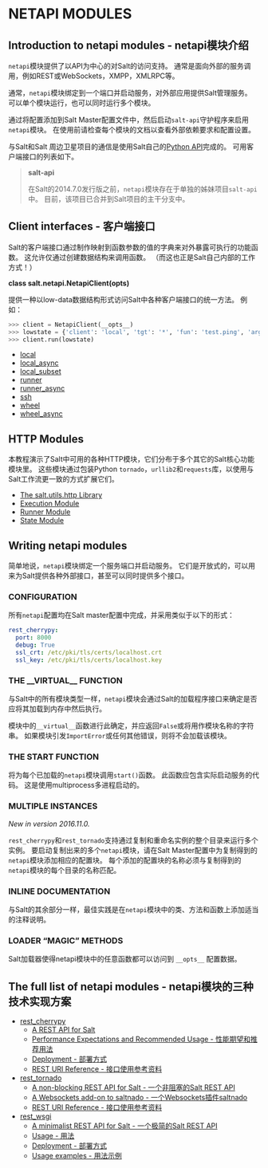 # NETAPI MODULES

## Introduction to netapi modules - netapi模块介绍

`netapi`模块提供了以API为中心的对Salt的访问支持。 通常是面向外部的服务调用，例如REST或WebSockets，XMPP，XMLRPC等。

通常，`netapi`模块绑定到一个端口并启动服务，对外部应用提供Salt管理服务。 可以单个模块运行，也可以同时运行多个模块。

通过将配置添加到Salt Master配置文件中，然后启动`salt-api`守护程序来启用`netapi`模块。 在使用前请检查每个模块的文档以查看外部依赖要求和配置设置。

与Salt和Salt 周边卫星项目的通信是使用Salt自己的[Python API](https://github.com/watermelonbig/SaltStack-Chinese-ManualBook/blob/master/chapter19/19-01.Python-client-API-Python客户端程序API接口.md)完成的。 可用客户端接口的列表如下。

> **salt-api**
>
> 在Salt的2014.7.0发行版之前，`netapi`模块存在于单独的姊妹项目`salt-api`中。 目前，该项目已合并到Salt项目的主干分支中。

## Client interfaces - 客户端接口

Salt的客户端接口通过制作映射到函数参数的值的字典来对外暴露可执行的功能函数。 这允许仅通过创建数据结构来调用函数。 （而这也正是Salt自己内部的工作方式！）

**class salt.netapi.NetapiClient(opts)**

提供一种以low-data数据结构形式访问Salt中各种客户端接口的统一方法。 例如：

```Python
>>> client = NetapiClient(__opts__)
>>> lowstate = {'client': 'local', 'tgt': '*', 'fun': 'test.ping', 'arg': ''}
>>> client.run(lowstate)
```

- [local](https://github.com/watermelonbig/SaltStack-Chinese-ManualBook/blob/master/chapter19/19-03.netapi-modules-Client-interfaces.md#local)
- [local_async](https://github.com/watermelonbig/SaltStack-Chinese-ManualBook/blob/master/chapter19/19-03.netapi-modules-Client-interfaces.md#local_async)
- [local_subset](https://github.com/watermelonbig/SaltStack-Chinese-ManualBook/blob/master/chapter19/19-03.netapi-modules-Client-interfaces.md#local_subset)
- [runner](https://github.com/watermelonbig/SaltStack-Chinese-ManualBook/blob/master/chapter19/19-03.netapi-modules-Client-interfaces.md#runner)
- [runner_async](https://github.com/watermelonbig/SaltStack-Chinese-ManualBook/blob/master/chapter19/19-03.netapi-modules-Client-interfaces.md#runner_async)
- [ssh](https://github.com/watermelonbig/SaltStack-Chinese-ManualBook/blob/master/chapter19/19-03.netapi-modules-Client-interfaces.md#ssh)
- [wheel](https://github.com/watermelonbig/SaltStack-Chinese-ManualBook/blob/master/chapter19/19-03.netapi-modules-Client-interfaces.md#wheel)
- [wheel_async](https://github.com/watermelonbig/SaltStack-Chinese-ManualBook/blob/master/chapter19/19-03.netapi-modules-Client-interfaces.md#wheel_async)


## HTTP Modules
本教程演示了Salt中可用的各种HTTP模块，它们分布于多个其它的Salt核心功能模块里。 这些模块通过包装Python `tornado`，`urllib2`和`requests`库，以使用与Salt工作流更一致的方式扩展它们。

- [The salt.utils.http Library](https://github.com/watermelonbig/SaltStack-Chinese-ManualBook/blob/master/chapter19/19-04.netapi-modules-http-modules.md)
- [Execution Module](https://github.com/watermelonbig/SaltStack-Chinese-ManualBook/blob/master/chapter19/19-04.netapi-modules-http-modules.md#EXECUTION-MODULE---执行模块)
- [Runner Module](https://github.com/watermelonbig/SaltStack-Chinese-ManualBook/blob/master/chapter19/19-04.netapi-modules-http-modules.md#Runner-Module---运行器模块)
- [State Module](https://github.com/watermelonbig/SaltStack-Chinese-ManualBook/blob/master/chapter19/19-04.netapi-modules-http-modules.md#State-Module---状态模块)


## Writing netapi modules
简单地说，`netapi`模块绑定一个服务端口并启动服务。 它们是开放式的，可以用来为Salt提供各种外部接口，甚至可以同时提供多个接口。

### CONFIGURATION
所有`netapi`配置均在Salt master配置中完成，并采用类似于以下的形式：
```yaml
rest_cherrypy:
  port: 8000
  debug: True
  ssl_crt: /etc/pki/tls/certs/localhost.crt
  ssl_key: /etc/pki/tls/certs/localhost.key
```
### THE \_\_VIRTUAL\_\_ FUNCTION
与Salt中的所有模块类型一样，`netapi`模块会通过Salt的加载程序接口来确定是否应将其加载到内存中然后执行。

模块中的`__virtual__`函数进行此确定，并应返回`False`或将用作模块名称的字符串。 如果模块引发`ImportError`或任何其他错误，则将不会加载该模块。

### THE START FUNCTION
将为每个已加载的`netapi`模块调用`start()`函数。 此函数应包含实际启动服务的代码。 这是使用multiprocess多进程启动的。

### MULTIPLE INSTANCES
*New in version 2016.11.0.*

`rest_cherrypy`和`rest_tornado`支持通过复制和重命名实例的整个目录来运行多个实例。 要启动复制出来的多个`netapi`模块，请在Salt Master配置中为复制得到的`netapi`模块添加相应的配置块。 每个添加的配置块的名称必须与复制得到的`netapi`模块的每个目录的名称匹配。

### INLINE DOCUMENTATION
与Salt的其余部分一样，最佳实践是在`netapi`模块中的类、方法和函数上添加适当的注释说明。

### LOADER “MAGIC” METHODS
Salt加载器使得netapi模块中的任意函数都可以访问到 `__opts__` 配置数据。


## The full list of netapi modules - netapi模块的三种技术实现方案
+ [rest_cherrypy](https://github.com/watermelonbig/SaltStack-Chinese-ManualBook/blob/master/chapter19/19-05.netapi-modules-rest-cherrypy.md)
  - [A REST API for Salt](https://github.com/watermelonbig/SaltStack-Chinese-ManualBook/blob/master/chapter19/19-05.netapi-modules-rest-cherrypy.md#A-REST-API-FOR-SALT)
  - [Performance Expectations and Recommended Usage - 性能期望和推荐用法](https://github.com/watermelonbig/SaltStack-Chinese-ManualBook/blob/master/chapter19/19-05.netapi-modules-rest-cherrypy.md#performance-expectations-and-recommended-usage)
  - [Deployment - 部署方式](https://github.com/watermelonbig/SaltStack-Chinese-ManualBook/blob/master/chapter19/19-05.netapi-modules-rest-cherrypy.md#Deployment)
  - [REST URI Reference - 接口使用参考资料](https://github.com/watermelonbig/SaltStack-Chinese-ManualBook/blob/master/chapter19/19-05.netapi-modules-rest-cherrypy.md#REST-URI-Reference)
+ [rest_tornado](https://github.com/watermelonbig/SaltStack-Chinese-ManualBook/blob/master/chapter19/19-06.netapi-modules-rest-tornado.md)
  - [A non-blocking REST API for Salt - 一个非阻塞的Salt REST API](https://github.com/watermelonbig/SaltStack-Chinese-ManualBook/blob/master/chapter19/19-06.netapi-modules-rest-tornado.md#A-non-blocking-REST-API-for-Salt)
  - [A Websockets add-on to saltnado - 一个Websockets插件saltnado](https://github.com/watermelonbig/SaltStack-Chinese-ManualBook/blob/master/chapter19/19-06.netapi-modules-rest-tornado.md#A-Websockets-add-on-to-saltnado)
  - [REST URI Reference - 接口使用参考资料](https://github.com/watermelonbig/SaltStack-Chinese-ManualBook/blob/master/chapter19/19-06.netapi-modules-rest-tornado.md#REST-URI-Reference)
+ [rest_wsgi](https://github.com/watermelonbig/SaltStack-Chinese-ManualBook/blob/master/chapter19/19-07.netapi-modules-rest-wsgi.md)
  - [A minimalist REST API for Salt - 一个极简的Salt REST API](https://github.com/watermelonbig/SaltStack-Chinese-ManualBook/blob/master/chapter19/19-07.netapi-modules-rest-wsgi.md#A-minimalist-REST-API-for-Salt---一个极简的Salt-REST-API)
  - [Usage - 用法](https://github.com/watermelonbig/SaltStack-Chinese-ManualBook/blob/master/chapter19/19-07.netapi-modules-rest-wsgi.md#Usage---用法)
  - [Deployment - 部署方式](https://github.com/watermelonbig/SaltStack-Chinese-ManualBook/blob/master/chapter19/19-07.netapi-modules-rest-wsgi.md#Deployment---部署方式)
  - [Usage examples - 用法示例](https://github.com/watermelonbig/SaltStack-Chinese-ManualBook/blob/master/chapter19/19-07.netapi-modules-rest-wsgi.md#Usage-examples---用法示例)
